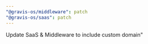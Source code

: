 ```yaml
---
"@gravis-os/middleware": patch
"@gravis-os/saas": patch
---
```


Update SaaS & Middleware to include custom domain"
